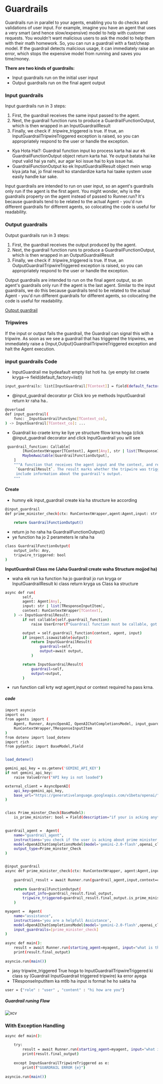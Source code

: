 

# Guardrails
Guardrails run in parallel to your agents, enabling you to do checks and validations of user input. For example, imagine you have an agent that uses a very smart (and hence slow/expensive) model to help with customer requests. You wouldn't want malicious users to ask the model to help them with their math homework. So, you can run a guardrail with a fast/cheap model. If the guardrail detects malicious usage, it can immediately raise an error, which stops the expensive model from running and saves you time/money.

**There are two kinds of guardrails:**

* Input guardrails run on the initial user input
* Output guardrails run on the final agent output

### Input guardrails
Input guardrails run in 3 steps:
1. First, the guardrail receives the same input passed to the agent.
2. Next, the guardrail function runs to produce a GuardrailFunctionOutput, which is then wrapped in an InputGuardrailResult
3. Finally, we check if .tripwire_triggered is true. If true, an InputGuardrailTripwireTriggered exception is raised, so you can appropriately respond to the user or handle the exception.


* Kya Hota Hai?: Guardrail function input ko process karta hai aur ek GuardrailFunctionOutput object return karta hai. Ye output batata hai ke input valid hai ya nahi, aur agar koi issue hai to kya issue hai.
* GuardrailFunctionOutput ko ek InputGuardrailResult object mein wrap kiya jata hai, jo final result ko standardize karta hai taake system usse easily handle kar sake.


Input guardrails are intended to run on user input, so an agent's guardrails only run if the agent is the first agent. You might wonder, why is the guardrails property on the agent instead of passed to Runner.run? It's because guardrails tend to be related to the actual Agent - you'd run different guardrails for different agents, so colocating the code is useful for readability.

### Output guardrails
Output guardrails run in 3 steps:

1. First, the guardrail receives the output produced by the agent.
2. Next, the guardrail function runs to produce a GuardrailFunctionOutput, which is then wrapped in an OutputGuardrailResult
3. Finally, we check if .tripwire_triggered is true. If true, an OutputGuardrailTripwireTriggered exception is raised, so you can appropriately respond to the user or handle the exception.

Output guardrails are intended to run on the final agent output, so an agent's guardrails only run if the agent is the last agent. Similar to the input guardrails, we do this because guardrails tend to be related to the actual Agent - you'd run different guardrails for different agents, so colocating the code is useful for readability.

[Output guardrail](./output-guardrail.md)

### Tripwires
If the input or output fails the guardrail, the Guardrail can signal this with a tripwire. As soon as we see a guardrail that has triggered the tripwires, we immediately raise a {Input,Output}GuardrailTripwireTriggered exception and halt the Agent execution.



### input guardrails Code

* InputGuardrail me bydeafault empty list hoti ha. (ye empty list craete kryga--> field(default_factory=list))
```bash
input_guardrails: list[InputGuardrail[TContext]] = field(default_factory=list)
```

* @input_guardrail decorator pr Click kro ye methods InputGuardrail return kr raha ha..
```bash
@overload
def input_guardrail(
    func: _InputGuardrailFuncSync[TContext_co],
) -> InputGuardrail[TContext_co]: ...
```

* Guardrail ko craete krny ke liye ye structure fllow krna hoga (click @input_guardrail decorator and click InputGuardrail you will see
```bash
 guardrail_function: Callable[
        [RunContextWrapper[TContext], Agent[Any], str | list[TResponseInputItem]],
        MaybeAwaitable[GuardrailFunctionOutput],
    ]
    """A function that receives the agent input and the context, and returns a
     `GuardrailResult`. The result marks whether the tripwire was triggered, and can optionally
     include information about the guardrail's output.
    """
```

#### Create
* humny eik input_guardrail create kia ha structure ke according
```bash
@input_guardrail
def prime_minister_check(ctx: RunContextWrapper,agent:Agent,input: str | list[TResponseInputItem]) -> GuardrailFunctionOutput:
    
    return GuardrailFunctionOutput()
```

* return jo ho raha ha GuardrailFunctionOutput() 
* ye function ha jo 2 perameters le raha ha 
```bash
class GuardrailFunctionOutput(
    output_info: Any,
    tripwire_triggered: bool
)
```
**InputGuardrail Class me (Jaha Guardrail create waha Structure mojjod ha)**
* waha eik run ka function ha jo guardrail jo run kryga or InputGuardrailResult ki class return kryga us Class ka structure
```bash
async def run(
        self,
        agent: Agent[Any],
        input: str | list[TResponseInputItem],
        context: RunContextWrapper[TContext],
    ) -> InputGuardrailResult:
        if not callable(self.guardrail_function):
            raise UserError(f"Guardrail function must be callable, got {self.guardrail_function}")

        output = self.guardrail_function(context, agent, input)
        if inspect.isawaitable(output):
            return InputGuardrailResult(
                guardrail=self,
                output=await output,
            )

        return InputGuardrailResult(
            guardrail=self,
            output=output,
        )
```
* run function call krty wqt agent,input or context required ha pass krna.

##### code
```bash
import asyncio
import os
from agents import (
    Agent, Runner, AsyncOpenAI, OpenAIChatCompletionsModel, input_guardrail, GuardrailFunctionOutput,
    RunContextWrapper,TResponseInputItem
)
from dotenv import load_dotenv
import rich
from pydantic import BaseModel,Field


load_dotenv()

gemini_api_key = os.getenv('GEMINI_API_KEY')
if not gemini_api_key:
    raise ValueError("API key is not loaded")

external_client = AsyncOpenAI(
    api_key=gemini_api_key,
    base_url="https://generativelanguage.googleapis.com/v1beta/openai/"
)


class Prime_minster_Check(BaseModel):
    is_prime_minister: bool = Field(description="if your is acking anything about prime minister the True in this field")
    

guardrail_agent =  Agent(
    name="guardrail_agent",
    instructions='you check if the user is acking about prime minister or not',
    model=OpenAIChatCompletionsModel(model='gemini-2.0-flash',openai_client=external_client),
    output_type=Prime_minster_Check
)


@input_guardrail
async def prime_minister_check(ctx: RunContextWrapper, agent:Agent,input: str | list[TResponseInputItem]) -> GuardrailFunctionOutput:
    
    guardrail_result = await Runner.run(guardrail_agent,input,context=ctx)
    
    return GuardrailFunctionOutput(
        output_info=guardrail_result.final_output,
        tripwire_triggered=guardrail_result.final_output.is_prime_minister # Ture / False
    )

myagent =  Agent(
    name="assistance",
    instructions='you are a helpfull Assistance',
    model=OpenAIChatCompletionsModel(model='gemini-2.0-flash',openai_client=external_client),
    input_guardrails=[prime_minister_check]
)
    
async def main():
    result = await Runner.run(starting_agent=myagent, input="what is the prime misiter od pakistan")
    print(result.final_output)
    
asyncio.run(main())
```
* jasy tripwire_triggered True hoga to  InputGuardrailTripwireTriggered ki class sy (Guardrail InputGuardrail triggered tripwire) ka error ayega
* TResponseInputItem ka mtlb ha input is format he ho sakta ha 
```bash
user = {"role" : "user" , "content" : "hi how are you"}
```

##### Guardrail runing Flow
![xcv](./guardrail-flow.PNG)


### With Exception Handling
```bash
async def main():
    
    try:
        result = await Runner.run(starting_agent=myagent, input="what is the prime misiter od pakistan")
        print(result.final_output)
    
    except InputGuardrailTripwireTriggered as e:
        print(f"GUARDRAIL ERROR {e}")
            
asyncio.run(main())
```
